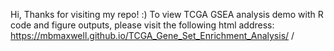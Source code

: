Hi, Thanks for visiting my repo! :) To view TCGA GSEA analysis demo with R code and figure outputs, please visit the following html address: https://mbmaxwell.github.io/TCGA_Gene_Set_Enrichment_Analysis/
/
